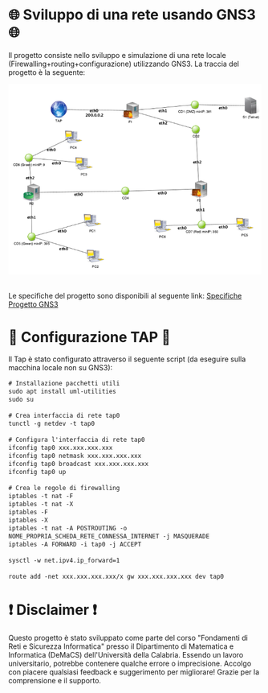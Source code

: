 # 🌐 Sviluppo di una rete usando GNS3 🌐
Il progetto consiste nello sviluppo e simulazione di una rete locale (Firewalling+routing+configurazione) utilizzando GNS3. 
La traccia del progetto è la seguente:
<br>
<div align="center">
  <img src="https://github.com/matte18it/ProgettoReti/blob/main/Traccia.png" alt="Traccia Progetto">
</div>
<br>

Le specifiche del progetto sono disponibili al seguente link: [Specifiche Progetto GNS3](https://github.com/matte18it/ProgettoReti/blob/main/SpecificheProgettoGNS3.pdf)

# 🛜 Configurazione TAP 🛜
Il Tap è stato configurato attraverso il seguente script (da eseguire sulla macchina locale non su GNS3):
```shell
# Installazione pacchetti utili
sudo apt install uml-utilities
sudo su

# Crea interfaccia di rete tap0
tunctl -g netdev -t tap0

# Configura l'interfaccia di rete tap0
ifconfig tap0 xxx.xxx.xxx.xxx
ifconfig tap0 netmask xxx.xxx.xxx.xxx
ifconfig tap0 broadcast xxx.xxx.xxx.xxx
ifconfig tap0 up

# Crea le regole di firewalling
iptables -t nat -F
iptables -t nat -X
iptables -F
iptables -X
iptables -t nat -A POSTROUTING -o NOME_PROPRIA_SCHEDA_RETE_CONNESSA_INTERNET -j MASQUERADE
iptables -A FORWARD -i tap0 -j ACCEPT

sysctl -w net.ipv4.ip_forward=1

route add -net xxx.xxx.xxx.xxx/x gw xxx.xxx.xxx.xxx dev tap0
```

# ❗️ Disclaimer ❗️
Questo progetto è stato sviluppato come parte del corso "Fondamenti di Reti e Sicurezza Informatica" presso il Dipartimento di Matematica e Informatica (DeMaCS) dell'Università della Calabria. Essendo un lavoro universitario, potrebbe contenere qualche errore o imprecisione. Accolgo con piacere qualsiasi feedback e suggerimento per migliorare! Grazie per la comprensione e il supporto.
